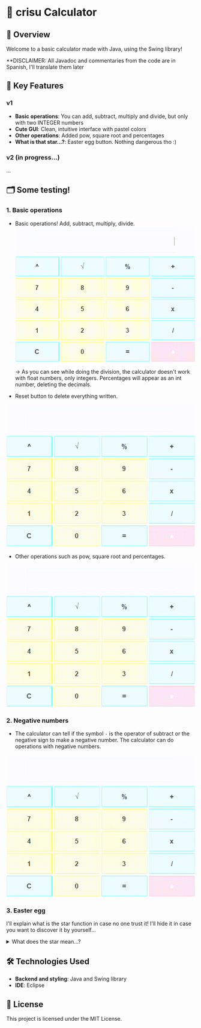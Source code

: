 # 🐹 crisu Calculator

## 👀 Overview

Welcome to a basic calculator made with Java, using the Swing library!

**DISCLAIMER: All Javadoc and commentaries from the code are in Spanish, I'll translate them later

## 🌟 Key Features

### v1
- **Basic operations**: You can add, subtract, multiply and divide, but only with two INTEGER numbers
- **Cute GUI**: Clean, intuitive interface with pastel colors
- **Other operations**: Added pow, square root and percentages
- **What is that star...?**: Easter egg button. Nothing dangerous tho :)

### v2 (in progress...)
...

## 🗂️ Some testing!

### 1. Basic operations
- Basic operations! Add, subtract, multiply, divide.
![basic operations](https://github.com/crisuroll/crisu_Calc/blob/main/README%20src/Basic%20ops.gif)

	-> As you can see while doing the division, the calculator doesn't work with float numbers, only integers. Percentages will appear as an int number, deleting the decimals.

  
- Reset button to delete everything written.

![reset button](https://github.com/crisuroll/crisu_Calc/blob/main/README%20src/RESET.gif)


- Other operations such as pow, square root and percentages.

![other operations](https://github.com/crisuroll/crisu_Calc/blob/main/README%20src/Pow%2C%20sqr%2C%20perc.gif)



### 2. Negative numbers
- The calculator can tell if the symbol `-` is the operator of subtract or the negative sign to make a negative number. The calculator can do operations with negative numbers.

![negatives](https://github.com/crisuroll/crisu_Calc/blob/main/README%20src/Negatives.gif)



### 3.  Easter egg
I'll explain what is the star function in case no one trust it! I'll hide it in case you want to discover it by yourself...

<details>
  <summary>What does the star mean...?</summary>
  The pink button with a white start just redirects to my GitHub profile when clicked.
  
</details>


## 🛠️ Technologies Used

- **Backend and styling**: Java and Swing library
- **IDE**: Eclipse

## 📄 License

This project is licensed under the MIT License.
